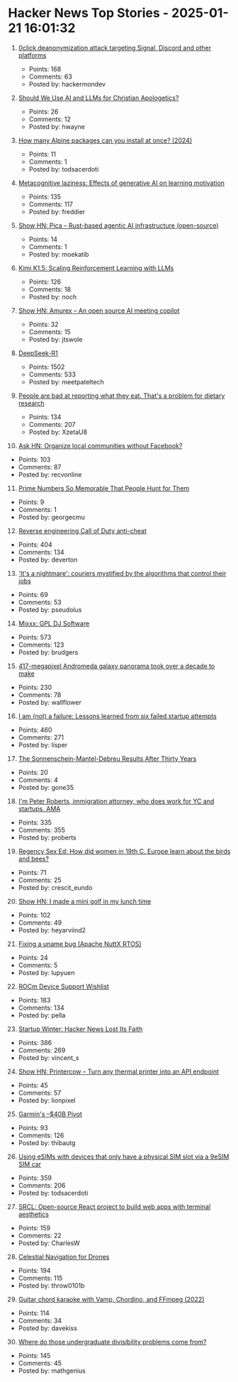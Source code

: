# Hacker News Top Stories - 2025-01-21 16:01:32

1. [0click deanonymization attack targeting Signal, Discord and other platforms](https://gist.github.com/hackermondev/45a3cdfa52246f1d1201c1e8cdef6117)
   - Points: 168
   - Comments: 63
   - Posted by: hackermondev

2. [Should We Use AI and LLMs for Christian Apologetics?](https://lukeplant.me.uk/blog/posts/should-we-use-llms-for-christian-apologetics/)
   - Points: 26
   - Comments: 12
   - Posted by: hwayne

3. [How many Alpine packages can you install at once? (2024)](https://www.naff.dev/blog/all-the-packages)
   - Points: 11
   - Comments: 1
   - Posted by: todsacerdoti

4. [Metacognitive laziness: Effects of generative AI on learning motivation](https://bera-journals.onlinelibrary.wiley.com/doi/10.1111/bjet.13544)
   - Points: 135
   - Comments: 117
   - Posted by: freddier

5. [Show HN: Pica – Rust-based agentic AI infrastructure (open-source)](https://www.picaos.com/)
   - Points: 14
   - Comments: 1
   - Posted by: moekatib

6. [Kimi K1.5: Scaling Reinforcement Learning with LLMs](https://github.com/MoonshotAI/Kimi-k1.5)
   - Points: 126
   - Comments: 18
   - Posted by: noch

7. [Show HN: Amurex – An open source AI meeting copilot](https://sansyrox.github.io/amurex_ce/)
   - Points: 32
   - Comments: 15
   - Posted by: jtswole

8. [DeepSeek-R1](https://github.com/deepseek-ai/DeepSeek-R1)
   - Points: 1502
   - Comments: 533
   - Posted by: meetpateltech

9. [People are bad at reporting what they eat. That's a problem for dietary research](https://www.science.org/content/article/people-are-bad-reporting-what-they-eat-s-problem-dietary-research)
   - Points: 134
   - Comments: 207
   - Posted by: XzetaU8

10. [Ask HN: Organize local communities without Facebook?](undefined)
   - Points: 103
   - Comments: 87
   - Posted by: recvonline

11. [Prime Numbers So Memorable That People Hunt for Them](https://www.scientificamerican.com/article/these-prime-numbers-are-so-memorable-that-people-hunt-for-them/)
   - Points: 9
   - Comments: 1
   - Posted by: georgecmu

12. [Reverse engineering Call of Duty anti-cheat](https://ssno.cc/posts/reversing-tac-1-4-2025/)
   - Points: 404
   - Comments: 134
   - Posted by: deverton

13. ['It's a nightmare': couriers mystified by the algorithms that control their jobs](https://www.theguardian.com/business/2025/jan/21/its-a-nightmare-couriers-mystified-by-the-algorithms-that-control-their-jobs)
   - Points: 69
   - Comments: 53
   - Posted by: pseudolus

14. [Mixxx: GPL DJ Software](https://mixxx.org/)
   - Points: 573
   - Comments: 123
   - Posted by: brudgers

15. [417-megapixel Andromeda galaxy panorama took over a decade to make](https://petapixel.com/2025/01/16/417-megapixel-andromeda-galaxy-panorama-took-over-a-decade-to-make/)
   - Points: 230
   - Comments: 78
   - Posted by: wallflower

16. [I am (not) a failure: Lessons learned from six failed startup attempts](http://blog.rongarret.info/2025/01/i-am-not-failure-lessons-learned-from.html)
   - Points: 460
   - Comments: 271
   - Posted by: lisper

17. [The Sonnenschein-Mantel-Debreu Results After Thirty Years](https://citeseerx.ist.psu.edu/document?repid=rep1&type=pdf&doi=203ee701ee9833364eb551c342bb4b0a120f937e)
   - Points: 20
   - Comments: 4
   - Posted by: gone35

18. [I'm Peter Roberts, immigration attorney, who does work for YC and startups. AMA](undefined)
   - Points: 335
   - Comments: 355
   - Posted by: proberts

19. [Regency Sex Ed: How did women in 19th C. Europe learn about the birds and bees?](https://www.historynewsnetwork.org/article/regency-sex-ed)
   - Points: 71
   - Comments: 25
   - Posted by: crescit_eundo

20. [Show HN: I made a mini golf in my lunch time](https://paper-golf.netlify.app/)
   - Points: 102
   - Comments: 49
   - Posted by: heyarviind2

21. [Fixing a uname bug (Apache NuttX RTOS)](https://lupyuen.org/articles/uname.html)
   - Points: 24
   - Comments: 5
   - Posted by: lupyuen

22. [ROCm Device Support Wishlist](https://github.com/ROCm/ROCm/discussions/4276)
   - Points: 183
   - Comments: 134
   - Posted by: pella

23. [Startup Winter: Hacker News Lost Its Faith](https://www.vincentschmalbach.com/startup-winter-hacker-news-lost-its-faith/)
   - Points: 386
   - Comments: 269
   - Posted by: vincent_s

24. [Show HN: Printercow – Turn any thermal printer into an API endpoint](https://www.printercow.com/)
   - Points: 45
   - Comments: 57
   - Posted by: lionpixel

25. [Garmin's –$40B Pivot](https://www.readtrung.com/p/garmins-40b-pivot)
   - Points: 93
   - Comments: 126
   - Posted by: thibautg

26. [Using eSIMs with devices that only have a physical SIM slot via a 9eSIM SIM car](https://neilzone.co.uk/2025/01/using-esims-with-devices-that-only-have-a-physical-sim-slot-via-a-9esim-sim-card-with-android-and-linux/)
   - Points: 359
   - Comments: 206
   - Posted by: todsacerdoti

27. [SRCL: Open-source React project to build web apps with terminal aesthetics](https://www.sacred.computer)
   - Points: 159
   - Comments: 22
   - Posted by: CharlesW

28. [Celestial Navigation for Drones](https://www.mdpi.com/2504-446X/8/11/652)
   - Points: 194
   - Comments: 115
   - Posted by: throw0101b

29. [Guitar chord karaoke with Vamp, Chordino, and FFmpeg (2022)](https://dylanbeattie.net/2022/09/19/the-road-to-guitaraoke-part-1-vamp-chordino-imagesharp-ffmpeg.html)
   - Points: 114
   - Comments: 34
   - Posted by: davekiss

30. [Where do those undergraduate divisibility problems come from?](https://grossack.site/2025/01/16/undergrad-divisibility-problems.html)
   - Points: 145
   - Comments: 45
   - Posted by: mathgenius

